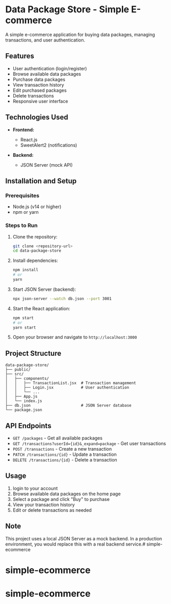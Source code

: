 # Data Package Store - Simple E-commerce

A simple e-commerce application for buying data packages, managing transactions, and user authentication.

## Features

- User authentication (login/register)
- Browse available data packages
- Purchase data packages
- View transaction history
- Edit purchased packages
- Delete transactions
- Responsive user interface

## Technologies Used

- **Frontend:**
  - React.js
  - SweetAlert2 (notifications)
  
- **Backend:**
  - JSON Server (mock API)

## Installation and Setup

### Prerequisites
- Node.js (v14 or higher)
- npm or yarn

### Steps to Run

1. Clone the repository:
   ```bash
   git clone <repository-url>
   cd data-package-store
   ```

2. Install dependencies:
   ```bash
   npm install
   # or
   yarn
   ```

3. Start JSON Server (backend):
   ```bash
   npx json-server --watch db.json --port 3001
   ```

4. Start the React application:
   ```bash
   npm start
   # or
   yarn start
   ```

5. Open your browser and navigate to `http://localhost:3000`

## Project Structure

```
data-package-store/
├── public/
├── src/
│   ├── components/
│   │   ├── TransactionList.jsx  # Transaction management
│   │   ├── Login.jsx            # User authentication
│   │   └── ...
│   ├── App.js
│   └── index.js
├── db.json                      # JSON Server database
└── package.json
```

## API Endpoints

- `GET /packages` - Get all available packages
- `GET /transactions?userId={id}&_expand=package` - Get user transactions
- `POST /transactions` - Create a new transaction
- `PATCH /transactions/{id}` - Update a transaction
- `DELETE /transactions/{id}` - Delete a transaction

## Usage

1. login to your account
2. Browse available data packages on the home page
3. Select a package and click "Buy" to purchase
4. View your transaction history
5. Edit or delete transactions as needed

## Note

This project uses a local JSON Server as a mock backend. In a production environment, you would replace this with a real backend service.# simple-ecommerce
# simple-ecommerce
# simple-ecommerce
